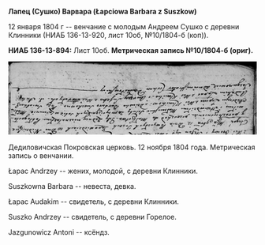 **Лапец (Сушко) Варвара (Łapciowa Barbara z Suszkow)**

12 января 1804 г -- венчание с молодым Андреем Сушко с деревни Клинники
(НИАБ 136-13-920, лист 10об, №10/1804-б (коп)).

**НИАБ 136-13-894:** Лист 10об. **Метрическая запись №10/1804-б
(ориг).**

![](./media/94072d93458f399aae9216a5a18400eb9549f2e2.png)

Дедиловичская Покровская церковь. 12 ноября 1804 года. Метрическая
запись о венчании.

Łapac Andrzey -- жених, молодой, с деревни Клинники.

Suszkowna Barbara -- невеста, девка.

Łapac Audakim -- свидетель, с деревни Клинники.

Suszko Andrzey -- свидетель, с деревни Горелое.

Jazgunowicz Antoni -- ксёндз.
